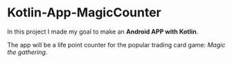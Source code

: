 # Kotlin-App-MagicCounter
In this project I made my goal to make an **Android APP with Kotlin**.

The app will be a life point counter for the popular trading card game: _Magic the gathering_.
